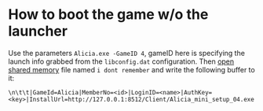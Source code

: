 # How to boot the game w/o the launcher
Use the parameters `Alicia.exe -GameID 4`, gameID here is specifying the launch info grabbed from the `libconfig.dat` configuration. 
Then [open shared memory](https://learn.microsoft.com/en-us/windows/win32/memory/creating-named-shared-memory) file named `i dont remember` and write the following buffer to it: 
```
\n\t\t|GameId=Alicia|MemberNo=<id>|LoginID=<name>|AuthKey=<key>|InstallUrl=http://127.0.0.1:8512/Client/Alicia_mini_setup_04.exe|ServerType=0|ServerInfo=:|Age=16|Sex=2|Birthday=|WardNo=0|CityCode=00|ZipCode=|PCBangNo=0
```
